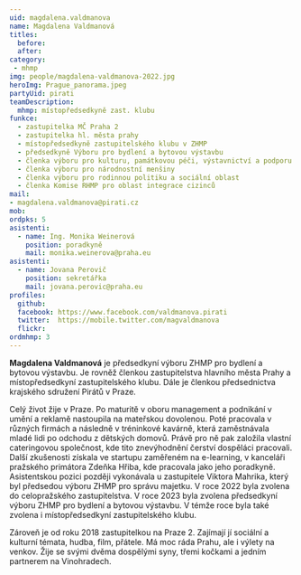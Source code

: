 ```yaml
---
uid: magdalena.valdmanova
name: Magdalena Valdmanová
titles:
  before:
  after:
category:
 - mhmp
img: people/magdalena-valdmanova-2022.jpg
heroImg: Prague_panorama.jpeg
partyUid: pirati
teamDescription:
  mhmp: místopředsedkyně zast. klubu
funkce: 
  - zastupitelka MČ Praha 2
  - zastupitelka hl. města prahy
  - místopředsedkyně zastupitelského klubu v ZHMP
  - předsedkyně Výboru pro bydlení a bytovou výstavbu
  - členka výboru pro kulturu, památkovou péči, výstavnictví a podporu cestovního ruchu
  - členka výboru pro národnostní menšiny
  - členka výboru pro rodinnou politiku a sociální oblast
  - členka Komise RHMP pro oblast integrace cizinců
mail:
- magdalena.valdmanova@pirati.cz
mob:
ordpks: 5
asistenti:
  - name: Ing. Monika Weinerová
    position: poradkyně
    mail: monika.weinerova@praha.eu
asistenti:
  - name: Jovana Perovič
    position: sekretářka
    mail: jovana.perovic@praha.eu	  
profiles:
  github:     
  facebook: https://www.facebook.com/valdmanova.pirati	
  twitter:  https://mobile.twitter.com/magvaldmanova	
  flickr:
ordmhmp: 3
---
```


**Magdalena Valdmanová** je předsedkyní výboru ZHMP pro bydlení a bytovou výstavbu. Je rovněž členkou zastupitelstva hlavního města Prahy a místopředsedkyní zastupitelského klubu. Dále je členkou předsednictva krajského sdružení Pirátů v Praze.

Celý život žije v Praze. Po maturitě v oboru management a podnikání v umění a reklamě nastoupila na mateřskou dovolenou. Poté pracovala v různých firmách a následně v tréninkové kavárně, která zaměstnávala mladé lidi po odchodu z dětských domovů. Právě pro ně pak založila vlastní cateringovou společnost, kde tito znevýhodnění čerství dospěláci pracovali. Další zkušenosti získala ve startupu zaměřeném na e-learning, v kanceláři pražského primátora Zdeňka Hřiba, kde pracovala jako jeho poradkyně. Asistentskou pozici později vykonávala u zastupitele Viktora Mahrika, který byl předsedou výboru ZHMP pro správu majetku. V roce 2022 byla zvolena do celopražského zastupitelstva. V roce 2023 byla zvolena předsedkyní výboru ZHMP pro bydlení a bytovou výstavbu. V témže roce byla také zvolena i místopředsedkyní zastupitelského klubu.

Zároveň je od roku 2018 zastupitelkou na Praze 2. Zajímají jí sociální a kulturní témata, hudba, film, přátele. Má moc ráda Prahu, ale i výlety na venkov. Žije se svými dvěma dospělými syny, třemi kočkami a jedním partnerem na Vinohradech.

